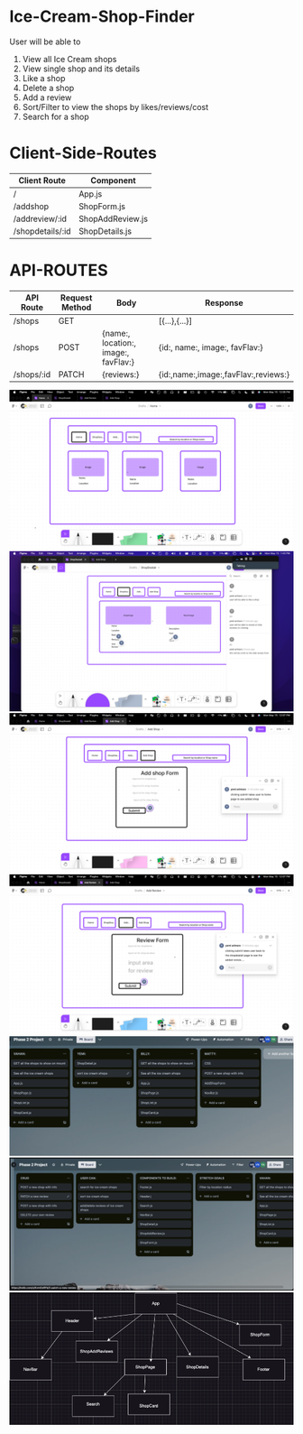 # Ice-Cream-Shop-Finder

User will be able to 
1. View all Ice Cream shops
2. View single shop and its details
3. Like a shop
4. Delete a shop
6. Add a review
7. Sort/Filter to view the shops by likes/reviews/cost
8. Search for a shop

# Client-Side-Routes
| Client Route | Component        |
|--------------|------------------|
| /            | App.js        |
| /addshop     | ShopForm.js      |
| /addreview/:id   | ShopAddReview.js |
| /shopdetails/:id | ShopDetails.js   |


# API-ROUTES

| API Route         | Request Method | Body                                 | Response                             |
|-------------------|----------------|--------------------------------------|--------------------------------------|
| /shops            | GET            |                                      | [{...},{...}]                        |
| /shops            | POST           | {name:, location:, image:, favFlav:} | {id:, name:, image:, favFlav:}       |
| /shops/:id         | PATCH          | {reviews:}                           | {id:,name:,image:,favFlav:,reviews:} |
                        

<img src="./public/Home.png" alt="Home">
<img src="./public/ShopDetail.png" alt="Shop Detail">
<img src="./public/AddShop.png" alt="Add Shop">
<img src="./public/AddReview.png" alt="Add Review">
<img src="./public/trello1.png" alt="trello board">
<img src="./public/trello2.png" alt="trello">
<img src="./public/ReactTree.png" alt="ReactTree">